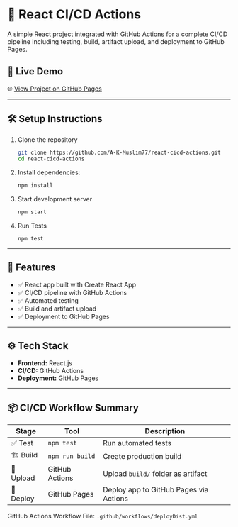 # 🚀 React CI/CD Actions

A simple React project integrated with GitHub Actions for a complete CI/CD pipeline including testing, build, artifact upload, and deployment to GitHub Pages.

## 🔗 Live Demo

🌐 [View Project on GitHub Pages](https://a-k-muslim77.github.io/react-cicd-actions)

---

## 🛠️  Setup Instructions

1. Clone the repository
   ```bash
   git clone https://github.com/A-K-Muslim77/react-cicd-actions.git
   cd react-cicd-actions
2. Install dependencies:
   ```bash
   npm install
3. Start development server
   ```bash
   npm start
4. Run Tests
    ```bash
    npm test
   
---

## 📌 Features

- ✅ React app built with Create React App
- ✅ CI/CD pipeline with GitHub Actions
- ✅ Automated testing
- ✅ Build and artifact upload
- ✅ Deployment to GitHub Pages

---

## ⚙️ Tech Stack

- **Frontend:** React.js
- **CI/CD:** GitHub Actions
- **Deployment:** GitHub Pages

---

## 📦 CI/CD Workflow Summary

| Stage     | Tool           | Description                                |
|-----------|----------------|--------------------------------------------|
| ✅ Test    | `npm test`     | Run automated tests                        |
| 🏗️ Build  | `npm run build`| Create production build                    |
| 📁 Upload | GitHub Actions | Upload `build/` folder as artifact         |
| 🚀 Deploy | GitHub Pages   | Deploy app to GitHub Pages via Actions     |

GitHub Actions Workflow File: `.github/workflows/deployDist.yml`




